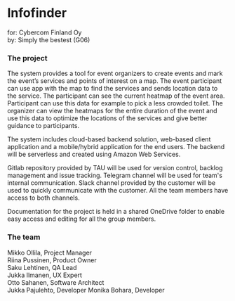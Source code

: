 # Infofinder
for: Cybercom Finland Oy  
by: Simply the bestest (G06)

### The project
The system provides a tool for event organizers to create events and mark the event’s services and points of interest on a map. The event participant can use app with the map to find the services and sends location data to the service. The participant can see the current heatmap of the event area. Participant can use this data for example to pick a less crowded toilet. The organizer can view the heatmaps for the entire duration of the event and use this data to optimize the locations of the services and give better guidance to participants.  

The system includes cloud-based backend solution, web-based client application and a mobile/hybrid application for the end users. The backend will be serverless and created using Amazon Web Services.  

Gitlab repository provided by TAU will be used for version control, backlog management and issue tracking. Telegram channel will be used for team's internal communication. Slack channel provided by the customer will be used to quickly communicate with the customer. All the team members have access to both channels.  

Documentation for the project is held in a shared OneDrive folder to enable easy access and editing for all the group members. 

### The team
Mikko Ollila, Project Manager  
Riina Pussinen, Product Owner  
Saku Lehtinen, QA Lead  
Jukka Ilmanen, UX Expert  
Otto Sahanen, Software Architect  
Jukka Pajulehto, Developer 
Monika Bohara, Developer  
